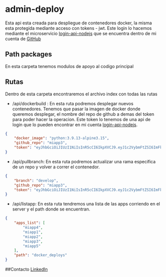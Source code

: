 # admin-deploy

Esta api esta creada para despliegue de contenedores docker, la misma esta protegida mediante acceso con tokens - jwt. Este login lo hacemos mediante el microservicio [login-api-nodejs](https://github.com/rosseab-bit/login-api-nodejs) que se encuentra dentro de mi cuenta de [GitHub](https://github.com/rosseab-bit)

## Path packages
En esta carpeta tenemos modulos de apoyo al codigo principal 

## Rutas 
Dentro de esta carpeta encontraremos el archivo index con todas las rutas
* /api/dockerbuild : En esta ruta podremos desplegar nuevos contenedores. Tenemos que pasar 
la imagen de docker donde queremos desplegar, el nombre del repo de github a demas del token para poder hacer la operacion. Este token lo tenemos de una api de login que lo pueden encontrar en mi cuenta [login-api-nodejs](https://github.com/rosseab-bit/login-api-nodejs).
```json
{
	"docker_image": "python:3.9.13-alpine3.15",
	"github_repo": "miapp3",
	"token": "eyJhbGciOiJIUzI1NiIsInR5cCI6IkpXVCJ9.eyJ1c2VybmFtZSI6ImFkbWluIiwiaWF0IjoxNjY3NTEzNjk4fQ.c-YcIVayHp6kUEHi2UzwV1Lg7Tts1fz2xsPM2Z-EVVI"
}
```
* /api/pullbranch: En esta ruta podremos actualizar una rama especifica de un repo y volver a
correr el contenedor. 
```json
{
	"branch": "develop",
	"github_repo": "miapp3",
	"token": "eyJhbGciOiJIUzI1NiIsInR5cCI6IkpXVCJ9.eyJ1c2VybmFtZSI6ImFkbWluIiwiaWF0IjoxNjY3NTEzNjk4fQ.c-YcIVayHp6kUEHi2UzwV1Lg7Tts1fz2xsPM2Z-EVVI"
}
```
* /api/listapp: En esta ruta tendremos una lista de las apps corriendo en el server y el path donde se encuentran.
```json
{
	"apps_list": [
		"miapp4",
		"miapp1",
		"miapp2",
		"miapp3",
		"miapp5"
	],
	"path": "docker_deploys"
}
```

##Contacto
[LinkedIn](https://www.linkedin.com/in/roseabdev/)
